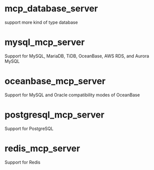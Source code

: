 # mcp_database_server
support more kind of type database

# mysql_mcp_server
Support for MySQL, MariaDB, TiDB, OceanBase, AWS RDS, and Aurora MySQL

# oceanbase_mcp_server
Support for MySQL and Oracle compatibility modes of OceanBase

# postgresql_mcp_server
Support for PostgreSQL

# redis_mcp_server
Support for Redis
